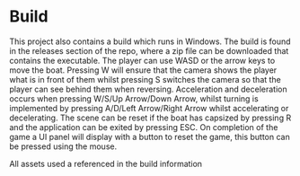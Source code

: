 # Build

This project also contains a build which runs in Windows. The build is found in the releases section of the repo, where a zip file can be downloaded that contains the executable. The player can use WASD or the arrow keys to move the boat. Pressing W will ensure that the camera shows the player what is in front of them whilst
pressing S switches the camera so that the player can see behind them when reversing. Acceleration and deceleration occurs when pressing W/S/Up Arrow/Down Arrow, whilst turning is implemented by pressing A/D/Left Arrow/Right Arrow whilst accelerating or decelerating. The scene can be reset if the boat has capsized by 
pressing R and the application can be exited by pressing ESC. On completion of the game a UI panel will display with a button to reset the game, this button can be pressed using the mouse.

All assets used a referenced in the build information

